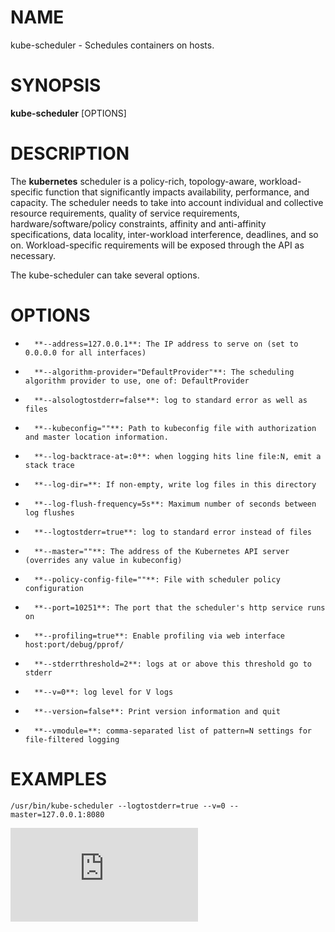 # NAME
kube-scheduler \- Schedules containers on hosts.

# SYNOPSIS
**kube-scheduler** [OPTIONS]

# DESCRIPTION

The **kubernetes** scheduler is a policy-rich, topology-aware, workload-specific function that significantly impacts availability, performance, and capacity. The scheduler needs to take into account individual and collective resource requirements, quality of service requirements, hardware/software/policy constraints, affinity and anti-affinity specifications, data locality, inter-workload interference, deadlines, and so on. Workload-specific requirements will be exposed through the API as necessary.

The kube-scheduler can take several options.

# OPTIONS
*       **--address=127.0.0.1**: The IP address to serve on (set to 0.0.0.0 for all interfaces)
*       **--algorithm-provider="DefaultProvider"**: The scheduling algorithm provider to use, one of: DefaultProvider
*       **--alsologtostderr=false**: log to standard error as well as files
*       **--kubeconfig=""**: Path to kubeconfig file with authorization and master location information.
*       **--log-backtrace-at=:0**: when logging hits line file:N, emit a stack trace
*       **--log-dir=**: If non-empty, write log files in this directory
*       **--log-flush-frequency=5s**: Maximum number of seconds between log flushes
*       **--logtostderr=true**: log to standard error instead of files
*       **--master=""**: The address of the Kubernetes API server (overrides any value in kubeconfig)
*       **--policy-config-file=""**: File with scheduler policy configuration
*       **--port=10251**: The port that the scheduler's http service runs on
*       **--profiling=true**: Enable profiling via web interface host:port/debug/pprof/
*       **--stderrthreshold=2**: logs at or above this threshold go to stderr
*       **--v=0**: log level for V logs
*       **--version=false**: Print version information and quit
*       **--vmodule=**: comma-separated list of pattern=N settings for file-filtered logging

# EXAMPLES
```
/usr/bin/kube-scheduler --logtostderr=true --v=0 --master=127.0.0.1:8080
```


[![Analytics](https://kubernetes-site.appspot.com/UA-36037335-10/GitHub/docs/man/kube-scheduler.md?pixel)]()
